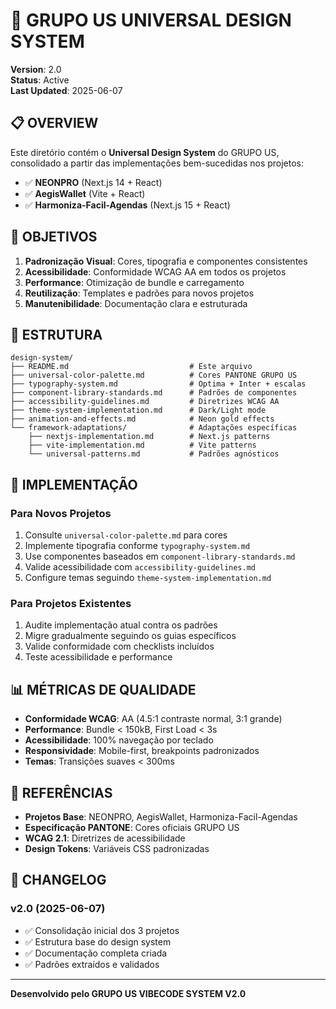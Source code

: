 # 🎨 GRUPO US UNIVERSAL DESIGN SYSTEM

**Version**: 2.0  
**Status**: Active  
**Last Updated**: 2025-06-07  

## 📋 OVERVIEW

Este diretório contém o **Universal Design System** do GRUPO US, consolidado a partir das implementações bem-sucedidas nos projetos:

- ✅ **NEONPRO** (Next.js 14 + React)
- ✅ **AegisWallet** (Vite + React)  
- ✅ **Harmoniza-Facil-Agendas** (Next.js 15 + React)

## 🎯 OBJETIVOS

1. **Padronização Visual**: Cores, tipografia e componentes consistentes
2. **Acessibilidade**: Conformidade WCAG AA em todos os projetos
3. **Performance**: Otimização de bundle e carregamento
4. **Reutilização**: Templates e padrões para novos projetos
5. **Manutenibilidade**: Documentação clara e estruturada

## 📁 ESTRUTURA

```
design-system/
├── README.md                           # Este arquivo
├── universal-color-palette.md          # Cores PANTONE GRUPO US
├── typography-system.md                # Optima + Inter + escalas
├── component-library-standards.md      # Padrões de componentes
├── accessibility-guidelines.md         # Diretrizes WCAG AA
├── theme-system-implementation.md      # Dark/Light mode
├── animation-and-effects.md            # Neon gold effects
└── framework-adaptations/              # Adaptações específicas
    ├── nextjs-implementation.md        # Next.js patterns
    ├── vite-implementation.md          # Vite patterns
    └── universal-patterns.md           # Padrões agnósticos
```

## 🚀 IMPLEMENTAÇÃO

### **Para Novos Projetos**
1. Consulte `universal-color-palette.md` para cores
2. Implemente tipografia conforme `typography-system.md`
3. Use componentes baseados em `component-library-standards.md`
4. Valide acessibilidade com `accessibility-guidelines.md`
5. Configure temas seguindo `theme-system-implementation.md`

### **Para Projetos Existentes**
1. Audite implementação atual contra os padrões
2. Migre gradualmente seguindo os guias específicos
3. Valide conformidade com checklists incluídos
4. Teste acessibilidade e performance

## 📊 MÉTRICAS DE QUALIDADE

- **Conformidade WCAG**: AA (4.5:1 contraste normal, 3:1 grande)
- **Performance**: Bundle < 150kB, First Load < 3s
- **Acessibilidade**: 100% navegação por teclado
- **Responsividade**: Mobile-first, breakpoints padronizados
- **Temas**: Transições suaves < 300ms

## 🔗 REFERÊNCIAS

- **Projetos Base**: NEONPRO, AegisWallet, Harmoniza-Facil-Agendas
- **Especificação PANTONE**: Cores oficiais GRUPO US
- **WCAG 2.1**: Diretrizes de acessibilidade
- **Design Tokens**: Variáveis CSS padronizadas

## 📝 CHANGELOG

### v2.0 (2025-06-07)
- ✅ Consolidação inicial dos 3 projetos
- ✅ Estrutura base do design system
- ✅ Documentação completa criada
- ✅ Padrões extraídos e validados

---

**Desenvolvido pelo GRUPO US VIBECODE SYSTEM V2.0**
